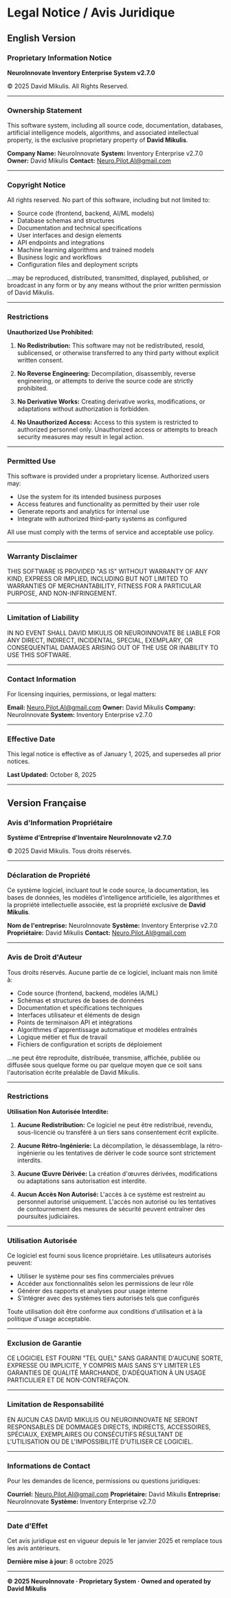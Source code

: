 # Legal Notice / Avis Juridique

## English Version

### Proprietary Information Notice

**NeuroInnovate Inventory Enterprise System v2.7.0**

© 2025 David Mikulis. All Rights Reserved.

---

### Ownership Statement

This software system, including all source code, documentation, databases, artificial intelligence models, algorithms, and associated intellectual property, is the exclusive proprietary property of **David Mikulis**.

**Company Name:** NeuroInnovate
**System:** Inventory Enterprise v2.7.0
**Owner:** David Mikulis
**Contact:** Neuro.Pilot.AI@gmail.com

---

### Copyright Notice

All rights reserved. No part of this software, including but not limited to:

- Source code (frontend, backend, AI/ML models)
- Database schemas and structures
- Documentation and technical specifications
- User interfaces and design elements
- API endpoints and integrations
- Machine learning algorithms and trained models
- Business logic and workflows
- Configuration files and deployment scripts

...may be reproduced, distributed, transmitted, displayed, published, or broadcast in any form or by any means without the prior written permission of David Mikulis.

---

### Restrictions

**Unauthorized Use Prohibited:**

1. **No Redistribution:** This software may not be redistributed, resold, sublicensed, or otherwise transferred to any third party without explicit written consent.

2. **No Reverse Engineering:** Decompilation, disassembly, reverse engineering, or attempts to derive the source code are strictly prohibited.

3. **No Derivative Works:** Creating derivative works, modifications, or adaptations without authorization is forbidden.

4. **No Unauthorized Access:** Access to this system is restricted to authorized personnel only. Unauthorized access or attempts to breach security measures may result in legal action.

---

### Permitted Use

This software is provided under a proprietary license. Authorized users may:

- Use the system for its intended business purposes
- Access features and functionality as permitted by their user role
- Generate reports and analytics for internal use
- Integrate with authorized third-party systems as configured

All use must comply with the terms of service and acceptable use policy.

---

### Warranty Disclaimer

THIS SOFTWARE IS PROVIDED "AS IS" WITHOUT WARRANTY OF ANY KIND, EXPRESS OR IMPLIED, INCLUDING BUT NOT LIMITED TO WARRANTIES OF MERCHANTABILITY, FITNESS FOR A PARTICULAR PURPOSE, AND NON-INFRINGEMENT.

---

### Limitation of Liability

IN NO EVENT SHALL DAVID MIKULIS OR NEUROINNOVATE BE LIABLE FOR ANY DIRECT, INDIRECT, INCIDENTAL, SPECIAL, EXEMPLARY, OR CONSEQUENTIAL DAMAGES ARISING OUT OF THE USE OR INABILITY TO USE THIS SOFTWARE.

---

### Contact Information

For licensing inquiries, permissions, or legal matters:

**Email:** Neuro.Pilot.AI@gmail.com
**Owner:** David Mikulis
**Company:** NeuroInnovate
**System:** Inventory Enterprise v2.7.0

---

### Effective Date

This legal notice is effective as of January 1, 2025, and supersedes all prior notices.

**Last Updated:** October 8, 2025

---

## Version Française

### Avis d'Information Propriétaire

**Système d'Entreprise d'Inventaire NeuroInnovate v2.7.0**

© 2025 David Mikulis. Tous droits réservés.

---

### Déclaration de Propriété

Ce système logiciel, incluant tout le code source, la documentation, les bases de données, les modèles d'intelligence artificielle, les algorithmes et la propriété intellectuelle associée, est la propriété exclusive de **David Mikulis**.

**Nom de l'entreprise:** NeuroInnovate
**Système:** Inventory Enterprise v2.7.0
**Propriétaire:** David Mikulis
**Contact:** Neuro.Pilot.AI@gmail.com

---

### Avis de Droit d'Auteur

Tous droits réservés. Aucune partie de ce logiciel, incluant mais non limité à:

- Code source (frontend, backend, modèles IA/ML)
- Schémas et structures de bases de données
- Documentation et spécifications techniques
- Interfaces utilisateur et éléments de design
- Points de terminaison API et intégrations
- Algorithmes d'apprentissage automatique et modèles entraînés
- Logique métier et flux de travail
- Fichiers de configuration et scripts de déploiement

...ne peut être reproduite, distribuée, transmise, affichée, publiée ou diffusée sous quelque forme ou par quelque moyen que ce soit sans l'autorisation écrite préalable de David Mikulis.

---

### Restrictions

**Utilisation Non Autorisée Interdite:**

1. **Aucune Redistribution:** Ce logiciel ne peut être redistribué, revendu, sous-licencié ou transféré à un tiers sans consentement écrit explicite.

2. **Aucune Rétro-Ingénierie:** La décompilation, le désassemblage, la rétro-ingénierie ou les tentatives de dériver le code source sont strictement interdits.

3. **Aucune Œuvre Dérivée:** La création d'œuvres dérivées, modifications ou adaptations sans autorisation est interdite.

4. **Aucun Accès Non Autorisé:** L'accès à ce système est restreint au personnel autorisé uniquement. L'accès non autorisé ou les tentatives de contournement des mesures de sécurité peuvent entraîner des poursuites judiciaires.

---

### Utilisation Autorisée

Ce logiciel est fourni sous licence propriétaire. Les utilisateurs autorisés peuvent:

- Utiliser le système pour ses fins commerciales prévues
- Accéder aux fonctionnalités selon les permissions de leur rôle
- Générer des rapports et analyses pour usage interne
- S'intégrer avec des systèmes tiers autorisés tels que configurés

Toute utilisation doit être conforme aux conditions d'utilisation et à la politique d'usage acceptable.

---

### Exclusion de Garantie

CE LOGICIEL EST FOURNI "TEL QUEL" SANS GARANTIE D'AUCUNE SORTE, EXPRESSE OU IMPLICITE, Y COMPRIS MAIS SANS S'Y LIMITER LES GARANTIES DE QUALITÉ MARCHANDE, D'ADÉQUATION À UN USAGE PARTICULIER ET DE NON-CONTREFAÇON.

---

### Limitation de Responsabilité

EN AUCUN CAS DAVID MIKULIS OU NEUROINNOVATE NE SERONT RESPONSABLES DE DOMMAGES DIRECTS, INDIRECTS, ACCESSOIRES, SPÉCIAUX, EXEMPLAIRES OU CONSÉCUTIFS RÉSULTANT DE L'UTILISATION OU DE L'IMPOSSIBILITÉ D'UTILISER CE LOGICIEL.

---

### Informations de Contact

Pour les demandes de licence, permissions ou questions juridiques:

**Courriel:** Neuro.Pilot.AI@gmail.com
**Propriétaire:** David Mikulis
**Entreprise:** NeuroInnovate
**Système:** Inventory Enterprise v2.7.0

---

### Date d'Effet

Cet avis juridique est en vigueur depuis le 1er janvier 2025 et remplace tous les avis antérieurs.

**Dernière mise à jour:** 8 octobre 2025

---

**© 2025 NeuroInnovate · Proprietary System · Owned and operated by David Mikulis**
